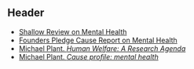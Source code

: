 <!-- TITLE: Mental Health -->
<!-- SUBTITLE: Keeping everyone happy -->

## Header

* [Shallow Review on Mental Health](http://effective-altruism.com/ea/1ha/mental_health_shallow_review/)
* [Founders Pledge Cause Report on Mental Health](https://founderspledge.com/research/Cause%20Report%20-%20Mental%20Health.pdf)
* [Michael Plant. *Human Welfare: A Research Agenda*](https://docs.google.com/document/d/15DqZNMfqRw4cOEcz3lpBM5jPoLWXnOIZ2IXznBH6Bf0/edit)
* [Michael Plant. *Cause profile: mental health*](https://forum.effectivealtruism.org/posts/XWSTBBH8gSjiaNiy7/cause-profile-mental-health)